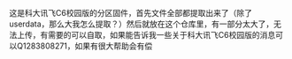 这是科大讯飞C6校园版的分区固件，首先文件全部都提取出来了（除了userdata，那么大我怎么提取？）然后就放在这个仓库里，有一部分太大了，无法上传，有需要的可以自取，如果能告诉我一些关于科大讯飞C6校园版的消息可以Q1283808271，如果有很大帮助会有偿
